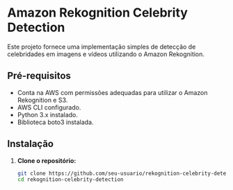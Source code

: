 # Amazon Rekognition Celebrity Detection

Este projeto fornece uma implementação simples de detecção de celebridades em imagens e vídeos utilizando o Amazon Rekognition.

## Pré-requisitos

- Conta na AWS com permissões adequadas para utilizar o Amazon Rekognition e S3.
- AWS CLI configurado.
- Python 3.x instalado.
- Biblioteca boto3 instalada.

## Instalação

1. **Clone o repositório:**

   ```bash
   git clone https://github.com/seu-usuario/rekognition-celebrity-detection.git
   cd rekognition-celebrity-detection
